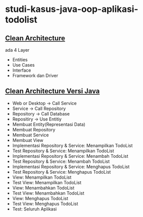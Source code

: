 # studi-kasus-java-oop-aplikasi-todolist

## [Clean Architecture](BYZCX.png)

ada 4 Layer

- Entities
- Use Cases
- Interface
- Framework dan Driver

## [Clean Architecture Versi Java]()

- Web or Desktop -> Call Service
- Service -> Call Repository
- Repository -> Call Database
- Repositiry -> Use Entitiy
- Membuat Entity(Representasi Data)
- Membuat Repository
- Membuat Service
- Membuat View
- Implementasi Repository & Service: Menampilkan TodoList
- Test Repository & Service: Menampilkan TodoList
- Implementasi Repository & Service: Menambah TodoList
- Test Repository & Service: Menambah TodoList
- Implementasi Repository & Service: Menghapus TodoList
- Test Repository & Service: Menghapus TodoList
- View: Menampilkan TodoList
- Test View: Menampilkan TodoList
- View: Menambahkan TodoList
- Test View: Menambahkan TodoList
- View: Menghapus TodoList
- Test View: Menghapus TodoList
- Test: Seluruh Aplikasi